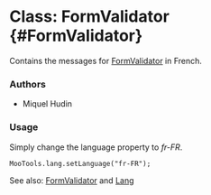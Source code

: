 Class: FormValidator {#FormValidator}
=====================================

Contains the messages for [FormValidator][] in French.

### Authors

* Miquel Hudin

### Usage

Simply change the language property to *fr-FR*.

	MooTools.lang.setLanguage("fr-FR");

See also: [FormValidator][] and [Lang][]

[FormValidator]: http://www.mootools.net/docs/more/Forms/FormValidator#FormValidator
[Lang]: http://www.mootools.net/docs/more/Core/Lang